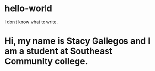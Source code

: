 # hello-world
I don't know what to write.
# Hi, my name is Stacy Gallegos and I am a student at Southeast Community college.

